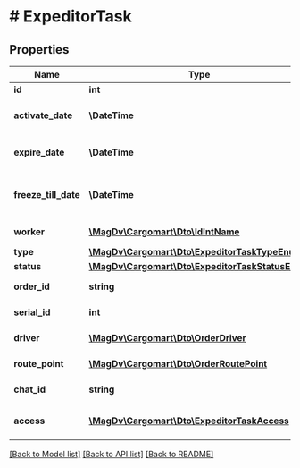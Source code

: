 # # ExpeditorTask

## Properties

Name | Type | Description | Notes
------------ | ------------- | ------------- | -------------
**id** | **int** | Id задачи |
**activate_date** | **\DateTime** | Дата и время активации задачи |
**expire_date** | **\DateTime** | Дата и время протухания задачи |
**freeze_till_date** | **\DateTime** | Дата и время, до которого задача заморожена | [optional]
**worker** | [**\MagDv\Cargomart\Dto\IdIntName**](IdIntName.md) | Менеджер (Id - ФИО) | [optional]
**type** | [**\MagDv\Cargomart\Dto\ExpeditorTaskTypeEnum**](ExpeditorTaskTypeEnum.md) | Тип задачи |
**status** | [**\MagDv\Cargomart\Dto\ExpeditorTaskStatusEnum**](ExpeditorTaskStatusEnum.md) | Статус задачи |
**order_id** | **string** | Заказ перевозчика |
**serial_id** | **int** | Порядковый номер заказа |
**driver** | [**\MagDv\Cargomart\Dto\OrderDriver**](OrderDriver.md) | Информация о водителе | [optional]
**route_point** | [**\MagDv\Cargomart\Dto\OrderRoutePoint**](OrderRoutePoint.md) | Маршрутная точка заказа |
**chat_id** | **string** | Идентификатор чат-лога | [optional]
**access** | [**\MagDv\Cargomart\Dto\ExpeditorTaskAccess**](ExpeditorTaskAccess.md) | Описание доступных действий | [optional]

[[Back to Model list]](../../README.md#models) [[Back to API list]](../../README.md#endpoints) [[Back to README]](../../README.md)
